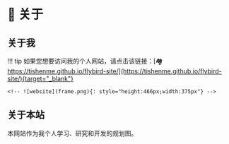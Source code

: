 <!-- ---
comments: true
--- -->

# 🔭 关于

## 关于我

!!! tip
    如果您想要访问我的个人网站，请点击该链接：[🏘️ https://tishenme.github.io/flybird-site/](https://tishenme.github.io/flybird-site/){target="_blank"}

    <!-- ![website](frame.png){: style="height:466px;width:375px"} -->

## 关于本站

本网站作为我个人学习、研究和开发的规划图。

<!-- ![Cover](Cover.jpg) -->

<!-- ## 访客统计

### 地图视图
<script type='text/javascript' id='clustrmaps' src='//cdn.clustrmaps.com/map_v2.js?cl=ffffff&w=a&t=tt&d=L99F920-IdeQIXd5E5nPwHSxjCviy8lFgOqZdFN1SWU&co=5e6e7a&cmo=cdc5dd&cmn=7c15e8&ct=ffffff'></script>

### 地球视图
<script type="text/javascript" id="clstr_globe" src="//clustrmaps.com/globe.js?d=L99F920-IdeQIXd5E5nPwHSxjCviy8lFgOqZdFN1SWU"></script> -->
